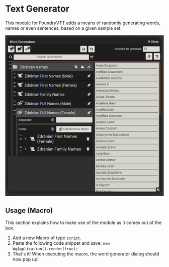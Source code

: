 # Text Generator
This module for FoundryVTT adds a means of randomly generating words, names or even sentences, based on a given sample set. 

![Screenshot](img/word-generator-screenshot.png)

## Usage (Macro)
This section explains how to make use of the module as it comes out of the box. 

1. Add a new Macro of type `script`. 
2. Paste the following code snippet and save: `new WgApplication().render(true);`
3. That's it! When executing the macro, the word generator dialog should now pop up!
